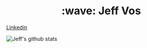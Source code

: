 <h1 align='center'>:wave:   Jeff Vos</h1>

[Linkedin](https://www.linkedin.com/in/jeff-vos/)


![Jeff's github stats](https://github-readme-stats.vercel.app/api?username=Jeffvos&show_icons=true)
